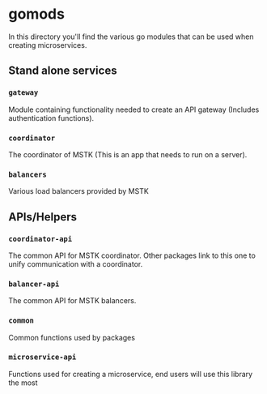 # gomods
In this directory you'll find the various go modules that can be used when creating microservices.

## Stand alone services

### ```gateway```
Module containing functionality needed to create an API gateway (Includes authentication functions).

### ```coordinator```
The coordinator of MSTK (This is an app that needs to run on a server).

### ```balancers```
Various load balancers provided by MSTK

## APIs/Helpers

### ```coordinator-api```
The common API for MSTK coordinator. Other packages link to this one to unify communication with a coordinator.

### ```balancer-api```
The common API for MSTK balancers.

### ```common```
Common functions used by packages

### ```microservice-api```
Functions used for creating a microservice, end users will use this library the most
